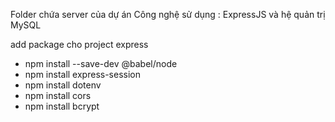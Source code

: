 Folder chứa server của dự án
Công nghệ sử dụng : ExpressJS và hệ quản trị MySQL

add package cho project express
+ npm install --save-dev @babel/node
+ npm install express-session
+ npm install dotenv
+ npm install cors
+ npm install bcrypt

